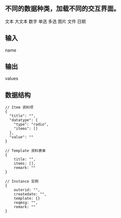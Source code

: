 ## 不同的数据种类，加载不同的交互界面。

文本
大文本
数字
单选
多选
图片
文件
日期

## 输入
name

## 输出
values

## 数据结构
```
// Item 资料项
{
  "title": "",
  "datatype": {
    "type": "radio",
    "items": []
  },
  "value": ""
}

// Template 资料表单
{
    title: "",
    items: [],
    remark: ""
}

// Instance 实例
{
    outerid: "",
    createdate: "",
    template: {}
    reqmsg: "",
    remark: ""
}
```



